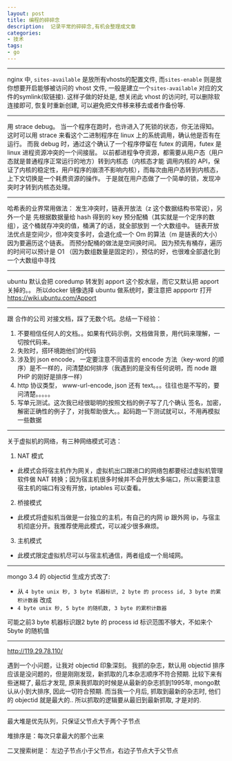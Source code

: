 ```yaml
---
layout: post
title: 编程的碎碎念
description:  记录平常的碎碎念,有机会整理成文章
categories:
- 技术
tags:
- go
---
```


---
nginx 中, `sites-available` 是放所有vhosts的配置文件, 而`sites-enable` 则是放你想要开启能够被访问的 vhost 文件, 一般是建立一个`sites-available` 对应的文件的symlink(软链接).
这样子做的好处是, 想关闭此 vhost 的访问时, 可以删除软连接即可, 恢复时重新创建, 可以避免把文件移来移去或者作备份等.

---

用 strace debug。
当一个程序在跑时，也许进入了死锁的状态，你无法得知。
这时可以用 strace 来看这个二进制程序在 linux 上的系统调用，确认他是否有在运行。
而我 debug 时，通过这个确认了一个程序停留在 futex 的调用，futex 是 linux 进程资源冲突的一个间接层。
以前都进程争夺资源，都需要从用户态（用户态就是普通程序正常运行的地方）转到内核态（内核态才能 调用内核的 API，保证了内核的稳定性，用户程序的崩溃不影响内核），而每次由用户态转到内核态，上下文切换是一个耗费资源的操作。
于是就在用户态做了一个简单的锁，发现冲突时才转到内核态处理。

---

哈希表的业界常用做法：
发生冲突时，链表开放法（z 这个数据结构书常说），另外一个是 先根据数据量给 hash 得到的 key 预分配桶（其实就是一个定序的数组），这个桶就存冲突的值，桶满了的话，就全部放到 一个大数组中。
链表开放法优点是空间少，但冲突变多时，会退化成一个 Om 的算法（m 是链表的大小）因为要遍历这个链表。
而预分配桶的做法是空间换时间。 因为预先有桶存，遍历的时间可以预计是 O1 （因为数组数量是固定的），预估的好，也很难全部退化到一个大数组中寻找

---

ubuntu 默认会把 coredump 转发到 apport 这个胶水层，而它又默认把 apport 关掉的。。
所以docker 镜像选择 ubuntu 做系统时，要注意把 appportr 打开
https://wiki.ubuntu.com/Apport

---

跟 合作的公司 对接文档，踩了无数个坑。总结一下经验：
1. 不要相信任何人的文档。。如果有代码示例，文档做背景，用代码来理解，一切按代码来。
2. 失败时，搭环境跑他们的代码
3. 涉及到 json encode， 一定要注意不同语言的 encode 方法（key-word 的顺序）是不一样的，问清楚如何排序（我遇到的是没有任何说明，而 node 跟 PHP 的刚好是排序一样）
4. http 协议类型， www-url-encode, json 还有 text。。。往往也是不写的，要问清楚。。。。。
5. 写单元测试。这次我已经很聪明的按照文档的例子写了几个确认 签名，加密，解密正确性的例子了，对我帮助很大。。起码跑一下测试就可以，不用再模拟一些数据

---

关于虚拟机的网络，有三种网络模式可选：
1. NAT 模式
* 此模式会将宿主机作为网关，虚拟机出口跟进口的网络包都要经过虚拟机管理软件做 NAT 转换；因为宿主机很多时候并不会开放太多端口，所以需要注意宿主机的端口有没有开放，iptables 可以查看。
2. 桥接模式
* 此模式将虚拟机当做是一台独立的主机，有自己的内网 ip 跟外网 ip，与宿主机彻底分开。我推荐使用此模式，可以减少很多麻烦。
3. 主机模式
* 此模式限定虚拟机尽可以与宿主机通信，两者组成一个局域网。

---
mongo 3.4 的 objectid 生成方式改了:

* 从 `4 byte unix 秒, 3 byte 机器标识, 2 byte 的 process id, 3 byte 的累积计数器` 改成
*    `4 byte unix 秒, 5 byte 的随机数, 3 byte 的累积计数器`

可能之前3 byte 机器标识跟2 byte 的 process id 标识范围不够大，不如来个5byte 的随机值

---
http://119.29.78.110/

遇到一个小问题，让我对 objectid 印象深刻。
我抓的杂志，默认用 objectid 排序应该是没问题的，但是刚刚发现，新抓取的几本杂志顺序不符合预期.
比较下来有些迷糊了, 最后才发现, 原来我抓取的时候是从最新的杂志抓到1995年, mongo默认从小到大排序, 因此一切符合预期.
而当我一个月后, 抓取到最新的杂志时, 他们的 objectid 就是最大的..
所以抓取的逻辑要从最旧到最新抓取, 才是对的.

---

最大堆是优先队列，只保证父节点大于两个子节点

堆排序是：每次只拿最大的那个出来

二叉搜索树是： 左边子节点小于父节点，右边子节点大于父节点
